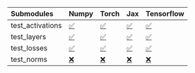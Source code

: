 | Submodules       | Numpy                                                                                                                           | Torch                                                                                                                           | Jax                                                                                                                             | Tensorflow                                                                                                                      |
|:-----------------|:--------------------------------------------------------------------------------------------------------------------------------|:--------------------------------------------------------------------------------------------------------------------------------|:--------------------------------------------------------------------------------------------------------------------------------|:--------------------------------------------------------------------------------------------------------------------------------|
| test_activations | <a href="https://github.com/unifyai/ivy/runs/7893106303?check_suite_focus=true" rel="noopener noreferrer" target="_blank">✅</a> | <a href="https://github.com/unifyai/ivy/runs/7893106762?check_suite_focus=true" rel="noopener noreferrer" target="_blank">✅</a> | <a href="https://github.com/unifyai/ivy/runs/7893107103?check_suite_focus=true" rel="noopener noreferrer" target="_blank">✅</a> | <a href="https://github.com/unifyai/ivy/runs/7893107360?check_suite_focus=true" rel="noopener noreferrer" target="_blank">✅</a> |
| test_layers      | <a href="https://github.com/unifyai/ivy/runs/7893106377?check_suite_focus=true" rel="noopener noreferrer" target="_blank">✅</a> | <a href="https://github.com/unifyai/ivy/runs/7893106837?check_suite_focus=true" rel="noopener noreferrer" target="_blank">✅</a> | <a href="https://github.com/unifyai/ivy/runs/7893107173?check_suite_focus=true" rel="noopener noreferrer" target="_blank">✅</a> | <a href="https://github.com/unifyai/ivy/runs/7893107426?check_suite_focus=true" rel="noopener noreferrer" target="_blank">✅</a> |
| test_losses      | <a href="https://github.com/unifyai/ivy/runs/7893106516?check_suite_focus=true" rel="noopener noreferrer" target="_blank">✅</a> | <a href="https://github.com/unifyai/ivy/runs/7893106941?check_suite_focus=true" rel="noopener noreferrer" target="_blank">✅</a> | <a href="https://github.com/unifyai/ivy/runs/7893107224?check_suite_focus=true" rel="noopener noreferrer" target="_blank">✅</a> | <a href="https://github.com/unifyai/ivy/runs/7893107490?check_suite_focus=true" rel="noopener noreferrer" target="_blank">✅</a> |
| test_norms       | <a href="https://github.com/unifyai/ivy/runs/7893106666?check_suite_focus=true" rel="noopener noreferrer" target="_blank">❌</a> | <a href="https://github.com/unifyai/ivy/runs/7893107026?check_suite_focus=true" rel="noopener noreferrer" target="_blank">❌</a> | <a href="https://github.com/unifyai/ivy/runs/7893107298?check_suite_focus=true" rel="noopener noreferrer" target="_blank">❌</a> | <a href="https://github.com/unifyai/ivy/runs/7893107555?check_suite_focus=true" rel="noopener noreferrer" target="_blank">❌</a> |